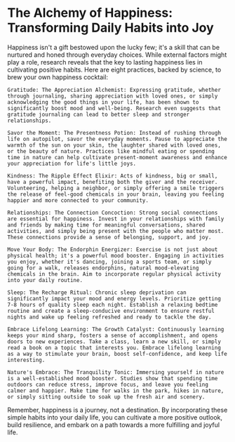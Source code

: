 # The Alchemy of Happiness: Transforming Daily Habits into Joy

Happiness isn't a gift bestowed upon the lucky few; it's a skill that can be nurtured and honed through everyday choices. While external factors might play a role, research reveals that the key to lasting happiness lies in cultivating positive habits. Here are eight practices, backed by science, to brew your own happiness cocktail:

    Gratitude: The Appreciation Alchemist: Expressing gratitude, whether through journaling, sharing appreciation with loved ones, or simply acknowledging the good things in your life, has been shown to significantly boost mood and well-being. Research even suggests that gratitude journaling can lead to better sleep and stronger relationships.

    Savor the Moment: The Presentness Potion: Instead of rushing through life on autopilot, savor the everyday moments. Pause to appreciate the warmth of the sun on your skin, the laughter shared with loved ones, or the beauty of nature. Practices like mindful eating or spending time in nature can help cultivate present-moment awareness and enhance your appreciation for life's little joys.

    Kindness: The Ripple Effect Elixir: Acts of kindness, big or small, have a powerful impact, benefiting both the giver and the receiver. Volunteering, helping a neighbor, or simply offering a smile triggers the release of feel-good chemicals in your brain, leaving you feeling happier and more connected to your community.

    Relationships: The Connection Concoction: Strong social connections are essential for happiness. Invest in your relationships with family and friends by making time for meaningful conversations, shared activities, and simply being present with the people who matter most. These connections provide a sense of belonging, support, and joy.

    Move Your Body: The Endorphin Energizer: Exercise is not just about physical health; it's a powerful mood booster. Engaging in activities you enjoy, whether it's dancing, joining a sports team, or simply going for a walk, releases endorphins, natural mood-elevating chemicals in the brain. Aim to incorporate regular physical activity into your daily routine.

    Sleep: The Recharge Ritual: Chronic sleep deprivation can significantly impact your mood and energy levels. Prioritize getting 7-8 hours of quality sleep each night. Establish a relaxing bedtime routine and create a sleep-conducive environment to ensure restful nights and wake up feeling refreshed and ready to tackle the day.

    Embrace Lifelong Learning: The Growth Catalyst: Continuously learning keeps your mind sharp, fosters a sense of accomplishment, and opens doors to new experiences. Take a class, learn a new skill, or simply read a book on a topic that interests you. Embrace lifelong learning as a way to stimulate your brain, boost self-confidence, and keep life interesting.

    Nature's Embrace: The Tranquility Tonic: Immersing yourself in nature is a well-established mood booster. Studies show that spending time outdoors can reduce stress, improve focus, and leave you feeling calmer and happier. Make time for walks in the park, hikes in nature, or simply sitting outside to soak up the fresh air and scenery.

Remember, happiness is a journey, not a destination. By incorporating these simple habits into your daily life, you can cultivate a more positive outlook, build resilience, and embark on a path towards a more fulfilling and joyful life.